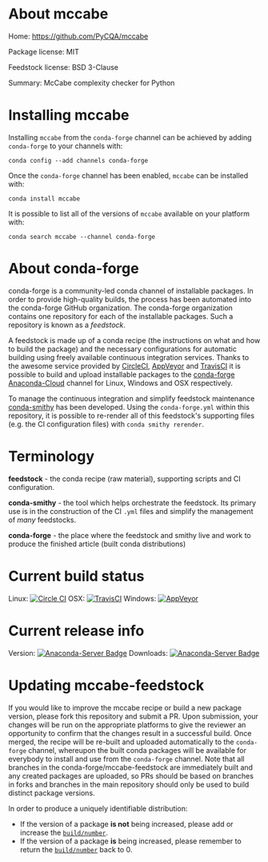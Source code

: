 About mccabe
============

Home: https://github.com/PyCQA/mccabe

Package license: MIT

Feedstock license: BSD 3-Clause

Summary: McCabe complexity checker for Python



Installing mccabe
=================

Installing `mccabe` from the `conda-forge` channel can be achieved by adding `conda-forge` to your channels with:

```
conda config --add channels conda-forge
```

Once the `conda-forge` channel has been enabled, `mccabe` can be installed with:

```
conda install mccabe
```

It is possible to list all of the versions of `mccabe` available on your platform with:

```
conda search mccabe --channel conda-forge
```



About conda-forge
=================

conda-forge is a community-led conda channel of installable packages.
In order to provide high-quality builds, the process has been automated into the
conda-forge GitHub organization. The conda-forge organization contains one repository
for each of the installable packages. Such a repository is known as a *feedstock*.

A feedstock is made up of a conda recipe (the instructions on what and how to build
the package) and the necessary configurations for automatic building using freely
available continuous integration services. Thanks to the awesome service provided by
[CircleCI](https://circleci.com/), [AppVeyor](http://www.appveyor.com/)
and [TravisCI](https://travis-ci.org/) it is possible to build and upload installable
packages to the [conda-forge](https://anaconda.org/conda-forge)
[Anaconda-Cloud](http://docs.anaconda.org/) channel for Linux, Windows and OSX respectively.

To manage the continuous integration and simplify feedstock maintenance
[conda-smithy](http://github.com/conda-forge/conda-smithy) has been developed.
Using the ``conda-forge.yml`` within this repository, it is possible to re-render all of
this feedstock's supporting files (e.g. the CI configuration files) with ``conda smithy rerender``.


Terminology
===========

**feedstock** - the conda recipe (raw material), supporting scripts and CI configuration.

**conda-smithy** - the tool which helps orchestrate the feedstock.
                   Its primary use is in the construction of the CI ``.yml`` files
                   and simplify the management of *many* feedstocks.

**conda-forge** - the place where the feedstock and smithy live and work to
                  produce the finished article (built conda distributions)

Current build status
====================

Linux: [![Circle CI](https://circleci.com/gh/conda-forge/mccabe-feedstock.svg?style=shield)](https://circleci.com/gh/conda-forge/mccabe-feedstock)
OSX: [![TravisCI](https://travis-ci.org/conda-forge/mccabe-feedstock.svg?branch=master)](https://travis-ci.org/conda-forge/mccabe-feedstock)
Windows: [![AppVeyor](https://ci.appveyor.com/api/projects/status/github/conda-forge/mccabe-feedstock?svg=True)](https://ci.appveyor.com/project/conda-forge/mccabe-feedstock/branch/master)

Current release info
====================
Version: [![Anaconda-Server Badge](https://anaconda.org/conda-forge/mccabe/badges/version.svg)](https://anaconda.org/conda-forge/mccabe)
Downloads: [![Anaconda-Server Badge](https://anaconda.org/conda-forge/mccabe/badges/downloads.svg)](https://anaconda.org/conda-forge/mccabe)


Updating mccabe-feedstock
=========================

If you would like to improve the mccabe recipe or build a new
package version, please fork this repository and submit a PR. Upon submission,
your changes will be run on the appropriate platforms to give the reviewer an
opportunity to confirm that the changes result in a successful build. Once
merged, the recipe will be re-built and uploaded automatically to the
`conda-forge` channel, whereupon the built conda packages will be available for
everybody to install and use from the `conda-forge` channel.
Note that all branches in the conda-forge/mccabe-feedstock are
immediately built and any created packages are uploaded, so PRs should be based
on branches in forks and branches in the main repository should only be used to
build distinct package versions.

In order to produce a uniquely identifiable distribution:
 * If the version of a package **is not** being increased, please add or increase
   the [``build/number``](http://conda.pydata.org/docs/building/meta-yaml.html#build-number-and-string).
 * If the version of a package **is** being increased, please remember to return
   the [``build/number``](http://conda.pydata.org/docs/building/meta-yaml.html#build-number-and-string)
   back to 0.
